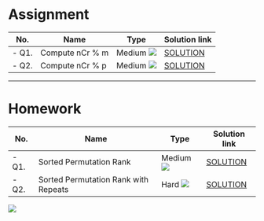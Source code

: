 # Assignment

| No.   | Name            | Type                                                        | Solution link                                                        |
|-------|-----------------|-------------------------------------------------------------|----------------------------------------------------------------------|
| - Q1. | Compute nCr % m | Medium [![](https://img.shields.io/badge/-MEDIUM-yellow)]() | [SOLUTION](src/main/java/com/scaler/dsa/assignment/ComputenCrm.java) |
| - Q2. | Compute nCr % p | Medium [![](https://img.shields.io/badge/-MEDIUM-yellow)]() | [SOLUTION](src/main/java/com/scaler/dsa/assignment/ComputenCrp.java) |

*** 

# Homework

| No.   | Name                                 | Type                                                        | Solution link                                                                           |
|-------|--------------------------------------|-------------------------------------------------------------|-----------------------------------------------------------------------------------------|
| - Q1. | Sorted Permutation Rank              | Medium [![](https://img.shields.io/badge/-MEDIUM-yellow)]() | [SOLUTION](src/main/java/com/scaler/dsa/homework/SortedPermutationRank.java)            |
| - Q2. | Sorted Permutation Rank with Repeats | Hard [![](https://img.shields.io/badge/-HARD-red)]()        | [SOLUTION](src/main/java/com/scaler/dsa/homework/SortedPermutationRankwithRepeats.java) |

[![](https://img.shields.io/badge/github-blue?style=for-the-badge)](https://github.com/pashmash372)

 ~~~~~~~~